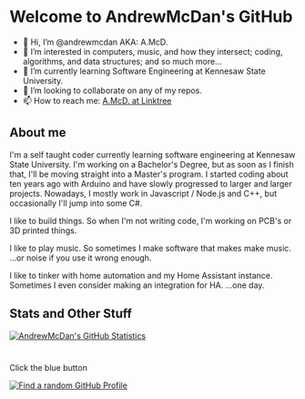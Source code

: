 # Welcome to AndrewMcDan's GitHub
- 👋 Hi, I’m @andrewmcdan AKA: A.McD.
- 👀 I’m interested in computers, music, and how they intersect; coding, algorithms, and data structures; and so much more...
- 🌱 I’m currently learning Software Engineering at Kennesaw State University.
- 💞️ I’m looking to collaborate on any of my repos.
- 📫 How to reach me: [A.McD. at Linktree](https://linktr.ee/a.mcd)
## About me
I'm a self taught coder currently learning software engineering at Kennesaw State University. I'm working on a Bachelor's Degree, but as soon as I finish that, I'll be moving straight into a Master's program. I started coding about ten years ago with Arduino and have slowly progressed to larger and larger projects. Nowadays, I mostly work in Javascript / Node.js and C++, but occasionally I'll jump into some C#. 

I like to build things. So when I'm not writing code, I'm working on PCB's or 3D printed things. 

I like to play music. So sometimes I make software that makes make music. ...or noise if you use it wrong enough.

I like to tinker with home automation and my Home Assistant instance. Sometimes I even consider making an integration for HA. ...one day.

## Stats and Other Stuff
[![AndrewMcDan's GitHub Statistics](https://github-readme-stats.vercel.app/api?username=andrewmcdan&count_private=true&show_icons=true&include_all_commits=true)](https://github.com/andrewmcdan?tab=repositories)

#
Click the blue button

[![Find a random GitHub Profile](https://www.randos.online/u/andrewmcdan?theme=blue)](https://randos.online/u/andrewmcdan/next)

